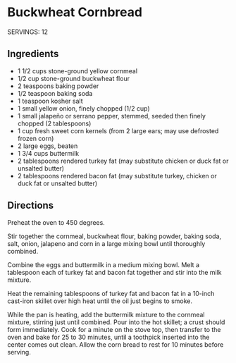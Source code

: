 # Buckwheat Cornbread
SERVINGS: 12

## Ingredients
* 1 1/2 cups stone-ground yellow cornmeal
* 1/2 cup stone-ground buckwheat flour
* 2 teaspoons baking powder
* 1/2 teaspoon baking soda
* 1 teaspoon kosher salt
* 1 small yellow onion, finely chopped (1/2 cup)
* 1 small jalapeño or serrano pepper, stemmed, seeded then finely chopped (2 tablespoons)
* 1 cup fresh sweet corn kernels (from 2 large ears; may use defrosted frozen corn)
* 2 large eggs, beaten
* 1 3/4 cups buttermilk
* 2 tablespoons rendered turkey fat (may substitute chicken or duck fat or unsalted butter)
* 2 tablespoons rendered bacon fat (may substitute turkey, chicken or duck fat or unsalted butter)

## Directions
Preheat the oven to 450 degrees.

Stir together the cornmeal, buckwheat flour, baking powder, baking soda, salt, onion, jalapeno and corn in a large mixing bowl until thoroughly combined.

Combine the eggs and buttermilk in a medium mixing bowl. Melt a tablespoon each of turkey fat and bacon fat together and stir into the milk mixture.

Heat the remaining tablespoons of turkey fat and bacon fat in a 10-inch cast-iron skillet over high heat until the oil just begins to smoke.

While the pan is heating, add the buttermilk mixture to the cornmeal mixture, stirring just until combined. Pour into the hot skillet; a crust should form immediately. Cook for a minute on the stove top, then transfer to the oven and bake for 25 to 30 minutes, until a toothpick inserted into the center comes out clean. Allow the corn bread to rest for 10 minutes before serving.
